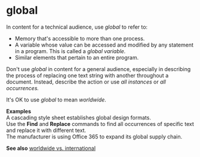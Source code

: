 # global

In content for a technical audience, use *global* to refer to:

  - Memory that's accessible to more than one process.
  - A variable whose value can be accessed and modified by any statement in a program. This is called a *global variable.* 
  - Similar elements that pertain to an entire program.

Don't use *global*
in content for a general audience, especially in describing the process
of replacing one text string with another throughout a document.
Instead, describe the action or use *all instances* or *all occurrences.*

It's OK to use *global* to mean *worldwide*.

**Examples**  
A cascading style sheet establishes global design formats.   
Use the **Find** and **Replace** commands to find all occurrences of specific text and replace it with different text.  
The manufacturer is using Office 365 to expand its global supply chain.  

**See also** [worldwide vs. international](~/a-z-word-list-term-collections/w/worldwide-vs-international.md)
